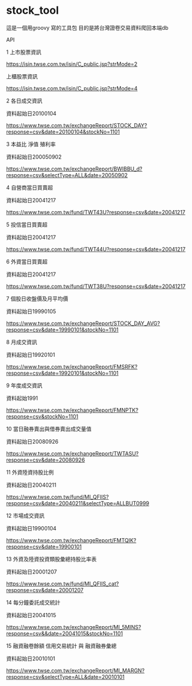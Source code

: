 # stock_tool
這是一個用groovy 寫的工具包
目的是將台灣證卷交易資料爬回本端db

API

1
上市股票資訊

https://isin.twse.com.tw/isin/C_public.jsp?strMode=2

上櫃股票資訊

https://isin.twse.com.tw/isin/C_public.jsp?strMode=4

2
各日成交資訊

資料起始日20100104

https://www.twse.com.tw/exchangeReport/STOCK_DAY?response=csv&date=20100104&stockNo=1101

3
本益比 淨值 殖利率

資料起始日200050902

https://www.twse.com.tw/exchangeReport/BWIBBU_d?response=csv&selectType=ALL&date=20050902

4
自營商當日買賣超

資料起始日20041217

https://www.twse.com.tw/fund/TWT43U?response=csv&date=20041217

5
投信當日買賣超

資料起始日20041217

https://www.twse.com.tw/fund/TWT44U?response=csv&date=20041217

6
外資當日買賣超

資料起始日20041217

https://www.twse.com.tw/fund/TWT38U?response=csv&date=20041217

7
個股日收盤價及月平均價

資料起始日19990105

https://www.twse.com.tw/exchangeReport/STOCK_DAY_AVG?response=csv&date=19990101&stockNo=1101

8
月成交資訊

資料起始日19920101

https://www.twse.com.tw/exchangeReport/FMSRFK?response=csv&date=19920101&stockNo=1101

9
年度成交資訊

資料起始1991

https://www.twse.com.tw/exchangeReport/FMNPTK?response=csv&stockNo=1101

10
當日融券賣出與借券賣出成交量值

資料起始日20080926

https://www.twse.com.tw/exchangeReport/TWTASU?response=csv&date=20080926

11
外資陸資持股比例

資料起始日20040211

https://www.twse.com.tw/fund/MI_QFIIS?response=csv&date=20040211&selectType=ALLBUT0999

12
市場成交資訊

資料起始日19900104

https://www.twse.com.tw/exchangeReport/FMTQIK?response=csv&date=19900101

13
外資及陸資投資類股彙總持股比率表

資料起始日20001207

https://www.twse.com.tw/fund/MI_QFIIS_cat?response=csv&date=20001207

14
每分鐘委託成交統計

資料起始日20041015

https://www.twse.com.tw/exchangeReport/MI_5MINS?response=csv&&date=20041015&stockNo=1101

15
融資融卷餘額
信用交易統計 與 融資融券彙總

資料起始日20010101

https://www.twse.com.tw/exchangeReport/MI_MARGN?response=csv&selectType=ALL&date=20010101
